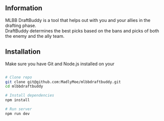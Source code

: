 ## Information

MLBB DraftBuddy is a tool that helps out with you and your allies in the drafting phase. \
DraftBuddy determines the best picks based on the bans and picks of both the enemy and the ally team.

## Installation

Make sure you have Git and Node.js installed on your 


```bash

# Clone repo
git clone git@github.com:MadlyMoe/mlbbdraftbuddy.git
cd mlbbdraftbuddy

# Install dependencies
npm install

# Run server
npm run dev
```
